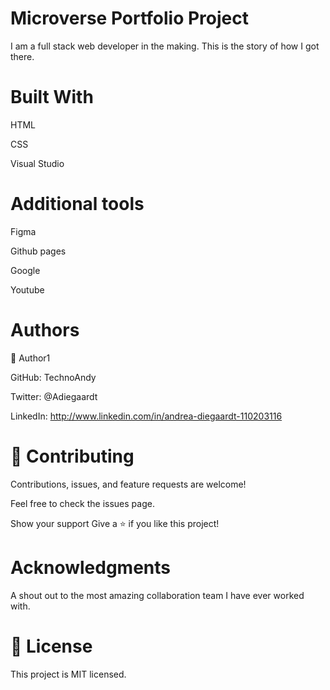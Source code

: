 # Microverse Portfolio Project

I am a full stack web developer in the making.
This is the story of how I got there.

# Built With 
HTML 

CSS 

Visual Studio


# Additional tools 

Figma

Github pages

Google

Youtube

# Authors 

👤 Author1

GitHub: TechnoAndy 

Twitter: @Adiegaardt 

LinkedIn: http://www.linkedin.com/in/andrea-diegaardt-110203116

# 🤝 Contributing 

Contributions, issues, and feature requests are welcome!

Feel free to check the issues page.

Show your support Give a ⭐️ if you like this project!

# Acknowledgments 

A shout out to the most amazing collaboration team I have ever worked with.

# 📝 License 

This project is MIT licensed.
